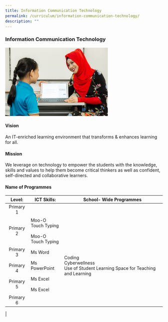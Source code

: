 ```yaml
---
title: Information Communication Technology
permalink: /curriculum/information-communication-technology/
description: ""
---
```

### **Information Communication Technology**

<img src="/images/ict.jpg" style="width:65%">

#### **Vision**
An IT-enriched learning environment that transforms & enhances learning for all.

#### **Mission**
We leverage on technology to empower the students with the knowledge, skills and values to help them become critical thinkers as well as confident, self-directed and collaborative learners.

#### **Name of Programmes**

| Level: | ICT Skills: | School- Wide Programmes |
|:---:|---|---|
| Primary 1<br><br><br>Primary 2<br><br><br>Primary 3<br><br>Primary 4<br><br>Primary 5<br><br>Primary 6 | Moo-O<br>Touch Typing<br><br>Moo-O<br>Touch Typing<br><br>Ms Word<br><br>Ms PowerPoint<br><br>Ms Excel<br><br>Ms Excel | <br><br><br><br>Coding<br>Cyberwellness<br>Use of Student Learning Space for Teaching and Learning |
|
